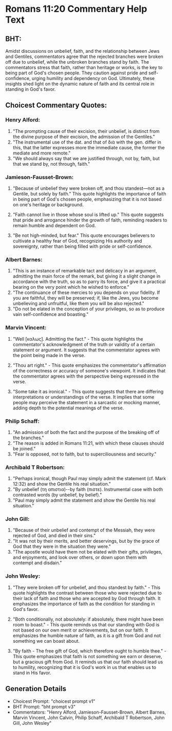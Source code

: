 # Romans 11:20 Commentary Help Text

## BHT:
Amidst discussions on unbelief, faith, and the relationship between Jews and Gentiles, commentators agree that the rejected branches were broken off due to unbelief, while the unbroken branches stand by faith. The commentators stress that faith, rather than heritage or works, is the key to being part of God's chosen people. They caution against pride and self-confidence, urging humility and dependency on God. Ultimately, these insights shed light on the dynamic nature of faith and its central role in standing in God's favor.

## Choicest Commentary Quotes:
### Henry Alford:
1. "The prompting cause of their excision, their unbelief, is distinct from the divine purpose of their excision, the admission of the Gentiles."
2. "The instrumental use of the dat. and that of διὰ with the gen. differ in this, that the latter expresses more the immediate cause, the former the mediate and more remote."
3. "We should always say that we are justified through, not by, faith, but that we stand by, not through, faith."

### Jamieson-Fausset-Brown:
1. "Because of unbelief they were broken off, and thou standest—not as a Gentile, but solely by faith." This quote highlights the importance of faith in being part of God's chosen people, emphasizing that it is not based on one's heritage or background.

2. "Faith cannot live in those whose soul is lifted up." This quote suggests that pride and arrogance hinder the growth of faith, reminding readers to remain humble and dependent on God.

3. "Be not high-minded, but fear." This quote encourages believers to cultivate a healthy fear of God, recognizing His authority and sovereignty, rather than being filled with pride or self-confidence.

### Albert Barnes:
1. "This is an instance of remarkable tact and delicacy in an argument, admitting the main force of the remark, but giving it a slight change in accordance with the truth, so as to parry its force, and give it a practical bearing on the very point which he wished to enforce."
2. "The continuance of these mercies to you depends on your fidelity. If you are faithful, they will be preserved; if, like the Jews, you become unbelieving and unfruitful, like them you will be also rejected."
3. "Do not be elated in the conception of your privileges, so as to produce vain self-confidence and boasting."

### Marvin Vincent:
1. "Well [καλως]. Admitting the fact." - This quote highlights the commentator's acknowledgment of the truth or validity of a certain statement or argument. It suggests that the commentator agrees with the point being made in the verse.

2. "Thou art right." - This quote emphasizes the commentator's affirmation of the correctness or accuracy of someone's viewpoint. It indicates that the commentator agrees with the perspective being expressed in the verse.

3. "Some take it as ironical." - This quote suggests that there are differing interpretations or understandings of the verse. It implies that some people may perceive the statement in a sarcastic or mocking manner, adding depth to the potential meanings of the verse.

### Philip Schaff:
1. "An admission of both the fact and the purpose of the breaking off of the branches."
2. "The reason is added in Romans 11:21, with which these clauses should be joined."
3. "Fear is opposed, not to faith, but to superciliousness and security."

### Archibald T Robertson:
1. "Perhaps ironical, though Paul may simply admit the statement (cf. Mark 12:32) and show the Gentile his real situation." 
2. "By unbelief (τη απιστια)--by faith (πιστε). Instrumental case with both contrasted words (by unbelief, by belief)."
3. "Paul may simply admit the statement and show the Gentile his real situation."

### John Gill:
1. "Because of their unbelief and contempt of the Messiah, they were rejected of God, and died in their sins."
2. "It was not by their merits, and better deservings, but by the grace of God that they were in the situation they were."
3. "The apostle would have them not be elated with their gifts, privileges, and enjoyments, and look over others, or down upon them with contempt and disdain."

### John Wesley:
1. "They were broken off for unbelief, and thou standest by faith." - This quote highlights the contrast between those who were rejected due to their lack of faith and those who are accepted by God through faith. It emphasizes the importance of faith as the condition for standing in God's favor.

2. "Both conditionally, not absolutely: if absolutely, there might have been room to boast." - This quote reminds us that our standing with God is not based on our own merit or achievements, but on our faith. It emphasizes the humble nature of faith, as it is a gift from God and not something we can boast about.

3. "By faith - The free gift of God, which therefore ought to humble thee." - This quote emphasizes that faith is not something we earn or deserve, but a gracious gift from God. It reminds us that our faith should lead us to humility, recognizing that it is God's work in us that enables us to stand in His favor.


## Generation Details
- Choicest Prompt: "choicest prompt v1"
- BHT Prompt: "bht prompt v3"
- Commentators: "Henry Alford, Jamieson-Fausset-Brown, Albert Barnes, Marvin Vincent, John Calvin, Philip Schaff, Archibald T Robertson, John Gill, John Wesley"
